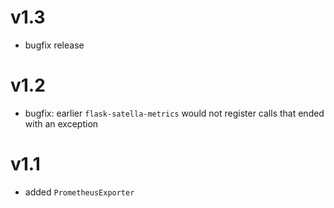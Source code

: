 # v1.3

* bugfix release

# v1.2

* bugfix: earlier `flask-satella-metrics` would not register
  calls that ended with an exception

# v1.1

* added `PrometheusExporter`